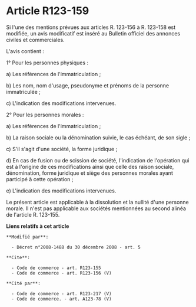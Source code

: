 # Article R123-159

Si l'une des mentions prévues aux articles R. 123-156 à R. 123-158 est modifiée, un avis modificatif est inséré au Bulletin
officiel des annonces civiles et commerciales. 

L'avis contient : 

1° Pour les personnes physiques : 

a) Les références de l'immatriculation ; 

b) Les nom, nom d'usage, pseudonyme et prénoms de la personne immatriculée ; 

c) L'indication des modifications intervenues. 

2° Pour les personnes morales : 

a) Les références de l'immatriculation ; 

b) La raison sociale ou la dénomination suivie, le cas échéant, de son sigle ; 

c) S'il s'agit d'une société, la forme juridique ; 

d) En cas de fusion ou de scission de société, l'indication de l'opération qui est à l'origine de ces modifications ainsi que
celle des raison sociale, dénomination, forme juridique et siège des personnes morales ayant participé à cette opération ; 

e) L'indication des modifications intervenues. 

Le présent article est applicable à la dissolution et la nullité d'une personne morale. Il n'est pas applicable aux sociétés
mentionnées au second alinéa de l'article R. 123-155.

**Liens relatifs à cet article**

	**Modifié par**:

	  - Décret n°2008-1488 du 30 décembre 2008 - art. 5

	**Cite**:

	  - Code de commerce - art. R123-155
	  - Code de commerce - art. R123-156 (V)

	**Cité par**:

	  - Code de commerce - art. R123-217 (V)
	  - Code de commerce. - art. A123-78 (V)
